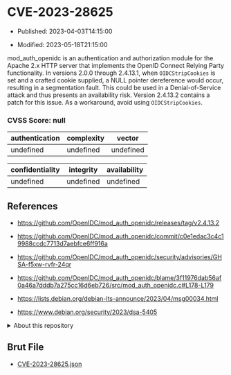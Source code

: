 # CVE-2023-28625

- Published: 2023-04-03T14:15:00

- Modified: 2023-05-18T21:15:00

mod_auth_openidc is an authentication and authorization module for the Apache 2.x HTTP server that implements the OpenID Connect Relying Party functionality. In versions 2.0.0 through 2.4.13.1, when `OIDCStripCookies` is set and a crafted cookie supplied, a NULL pointer dereference would occur, resulting in a segmentation fault. This could be used in a Denial-of-Service attack and thus presents an availability risk. Version 2.4.13.2 contains a patch for this issue. As a workaround, avoid using `OIDCStripCookies`.


### CVSS Score: **null**

| authentication | complexity | vector |
| --- | --- | --- |
| undefined | undefined | undefined |

| confidentiality | integrity | availability |
| --- | --- | --- |
| undefined | undefined | undefined |

## References

* https://github.com/OpenIDC/mod_auth_openidc/releases/tag/v2.4.13.2

* https://github.com/OpenIDC/mod_auth_openidc/commit/c0e1edac3c4c19988ccdc7713d7aebfce6ff916a

* https://github.com/OpenIDC/mod_auth_openidc/security/advisories/GHSA-f5xw-rvfr-24qr

* https://github.com/OpenIDC/mod_auth_openidc/blame/3f11976dab56af0a46a7dddb7a275cc16d6eb726/src/mod_auth_openidc.c#L178-L179

* https://lists.debian.org/debian-lts-announce/2023/04/msg00034.html

* https://www.debian.org/security/2023/dsa-5405

<details>
<summary>About this repository</summary> 

  This repository is part of the project [Live Hack CVE](https://github.com/Live-Hack-CVE). Main website can be found [www.live-hack.org](https://www.live-hack.org) 
  
  Made by [Sn0wAlice](https://github.com/Sn0wAlice) for the people that care about security and need to have a feed of the latest CVEs. Hope you enjoy it, don't forget to star the repo and follow me on [Twitter](https://twitter.com/Sn0wAlice) and [Github](https://github.com/Sn0wAlice). And that is my [personnal website](https://www.alice-snow.me/)

  - [Home Page](https://github.com/Live-Hack-CVE)
  - [Framework](https://github.com/Live-Hack-CVE/cve-framework)
  - [CVE database](https://github.com/Live-Hack-CVE/full_database)
  - [Changelog](https://github.com/Live-Hack-CVE/Changelog)
</details>

## Brut File

* [CVE-2023-28625.json](https://raw.githubusercontent.com/Live-Hack-CVE/full_database/main/cves/2023/CVE-2023-28625.json)

